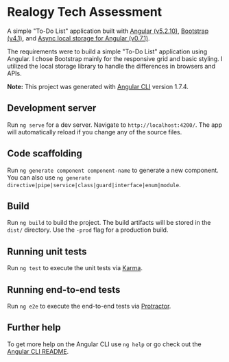 # Realogy Tech Assessment

A simple "To-Do List" application built with [Angular (v5.2.10)](https://angular.io/docs), [Bootstrap (v4.1)](https://getbootstrap.com/docs/4.1/getting-started/introduction/), and [Async local storage for Angular (v0.7.1)](https://www.npmjs.com/package/@ngx-pwa/local-storage).

The requirements were to build a simple "To-Do List" application using Angular. I chose Bootstrap mainly for the responsive grid and basic styling. I utilized the local storage library to handle the differences in browsers and APIs.

**Note:** This project was generated with [Angular CLI](https://github.com/angular/angular-cli) version 1.7.4.

## Development server

Run `ng serve` for a dev server. Navigate to `http://localhost:4200/`. The app will automatically reload if you change any of the source files.

## Code scaffolding

Run `ng generate component component-name` to generate a new component. You can also use `ng generate directive|pipe|service|class|guard|interface|enum|module`.

## Build

Run `ng build` to build the project. The build artifacts will be stored in the `dist/` directory. Use the `-prod` flag for a production build.

## Running unit tests

Run `ng test` to execute the unit tests via [Karma](https://karma-runner.github.io).

## Running end-to-end tests

Run `ng e2e` to execute the end-to-end tests via [Protractor](http://www.protractortest.org/).

## Further help

To get more help on the Angular CLI use `ng help` or go check out the [Angular CLI README](https://github.com/angular/angular-cli/blob/master/README.md).
